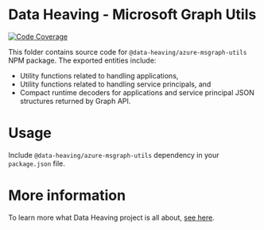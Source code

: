 # Data Heaving - Microsoft Graph Utils
[![Code Coverage](https://codecov.io/gh/DataHeaving/cloud-azure/branch/develop/graph/badge.svg?flag=msgraph-utils)](https://codecov.io/gh/DataHeaving/cloud-azure)

This folder contains source code for `@data-heaving/azure-msgraph-utils` NPM package.
The exported entities include:
- Utility functions related to handling applications,
- Utility functions related to handling service principals, and
- Compact runtime decoders for applications and service principal JSON structures returned by Graph API.

# Usage
Include `@data-heaving/azure-msgraph-utils` dependency in your `package.json` file.

# More information
To learn more what Data Heaving project is all about, [see here](https://github.com/DataHeaving/orchestration).